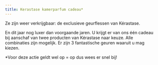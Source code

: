 ```yaml
---
title: Kerastase kamerparfum cadeau*
---
```

Ze zijn weer verkrijgbaar: de exclusieve geurflessen van Kérastase. 

En dit jaar nog luxer dan voorgaande jaren. U krijgt er van ons één cadeau bij aanschaf van twee producten van Kérastase naar keuze. Alle combinaties zijn mogelijk. Er zijn 3 fantastische geuren waaruit u mag kiezen. 

*Voor deze actie geldt wel op = op dus wees er snel bij! 